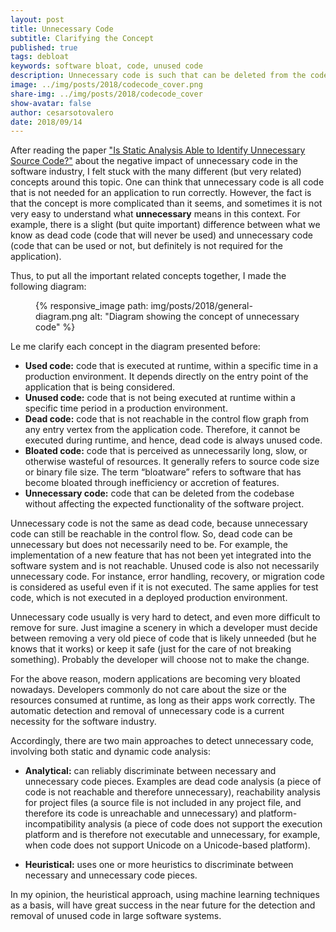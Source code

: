 ```yaml
---
layout: post
title: Unnecessary Code
subtitle: Clarifying the Concept 
published: true
tags: debloat
keywords: software bloat, code, unused code
description: Unnecessary code is such that can be deleted from the codebase without affecting the expected functionality of the software project.
image: ../img/posts/2018/codecode_cover.png
share-img: ../img/posts/2018/codecode_cover
show-avatar: false
author: cesarsotovalero
date: 2018/09/14
---
```


After reading the paper ["Is Static Analysis Able to Identify Unnecessary Source Code?"](https://www.cqse.eu/fileadmin/content/news/publications/2020-unnecessary-code-tosem.pdf) about the negative impact of unnecessary code in the software industry, I felt stuck with the many different (but very related) concepts around this topic. One can think that unnecessary code is all code that is not needed for an application to run correctly. However, the fact is that the concept is more complicated than it seems, and sometimes it is not very easy to understand what **unnecessary** means in this context. For example, there is a slight (but quite important) difference between what we know as dead code (code that will never be used) and unnecessary code (code that can be used or not, but definitely is not required for the application). 

Thus, to put all the important related concepts together, I made the following diagram:

<figure class="jb_picture">
  {% responsive_image path: img/posts/2018/general-diagram.png alt: "Diagram showing the concept of unnecessary code" %}
</figure>

Le me clarify each concept in the diagram presented before:

- **Used code:** code that is executed at runtime, within a specific time in a production environment. It depends directly on the entry point of the application that is being considered.
- **Unused code:** code that is not being executed at runtime within a specific time period in a production environment.
- **Dead code:** code that is not reachable in the control flow graph from any entry vertex from the application code. Therefore, it cannot be executed during runtime, and hence, dead code is always unused code.
- **Bloated code:** code that is perceived as unnecessarily long, slow, or otherwise wasteful of resources. It generally refers to source code size or binary file size. The term “bloatware” refers to software that has become bloated through inefficiency or accretion of features.
- **Unnecessary code:** code that can be deleted from the codebase without affecting the expected functionality of the software project. 

Unnecessary code is not the same as dead code, because unnecessary code can still be reachable in the control flow. So, dead code can be unnecessary but does not necessarily need to be. For example, the implementation of a new feature that has not been yet integrated into the software system and is not reachable. Unused code is also not necessarily unnecessary code. For instance, error handling, recovery, or migration code is considered as useful even if it is not executed. The same applies for test code, which is not executed in a deployed production environment.

Unnecessary code usually is very hard to detect, and even more difficult to remove for sure. Just imagine a scenery in which a developer must decide between removing a very old piece of code that is likely unneeded (but he knows that it works) or keep it safe (just for the care of not breaking something). Probably the developer will choose not to make the change. 

For the above reason, modern applications are becoming very bloated nowadays. Developers commonly do not care about the size or the resources consumed at runtime, as long as their apps work correctly. The automatic detection and removal of unnecessary code is a current necessity for the software industry.   

Accordingly, there are two main approaches to detect unnecessary code, involving both static and dynamic code analysis:

 - **Analytical:** can reliably discriminate between necessary and unnecessary code pieces. Examples are dead code analysis (a piece of code is not reachable and therefore unnecessary), reachability analysis for project files (a source file is not included in any project file, and therefore its code is unreachable and unnecessary) and platform-incompatibility analysis (a piece of code does not support the execution platform and is therefore not executable and unnecessary, for example, when code does not support Unicode on a Unicode-based platform).

 - **Heuristical:** uses one or more heuristics to discriminate between necessary and unnecessary code pieces. 

In my opinion, the heuristical approach, using machine learning techniques as a basis, will have great success in the near future for the detection and removal of unused code in large software systems.

